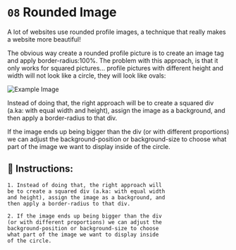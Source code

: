 # `08` Rounded Image

A lot of websites use rounded profile images, a technique that really makes a website more beautiful!

The obvious way create a rounded profile picture is to create an image tag and apply border-radius:100%. The problem with this approach, is that it only works for squared pictures... profile pictures with different height and width will not look like a circle, they will look like ovals:

![Example Image](http://i.imgur.com/H7btEoU.png)

Instead of doing that, the right approach will be to create a squared div (a.ka: with equal width and height), assign the image as a background, and then apply a border-radius to that div.

If the image ends up being bigger than the div (or with different proportions) we can adjust the background-position or background-size to choose what part of the image we want to display inside of the circle.

## 📝 Instructions:

```Plain/Text
1. Instead of doing that, the right approach will
be to create a squared div (a.ka: with equal width
and height), assign the image as a background, and
then apply a border-radius to that div.

2. If the image ends up being bigger than the div
(or with different proportions) we can adjust the
background-position or background-size to choose
what part of the image we want to display inside
of the circle.
```
